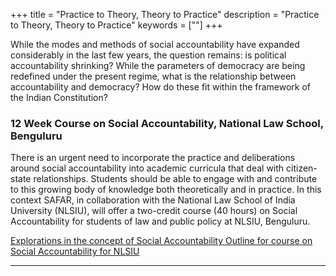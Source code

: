 +++
title = "Practice to Theory, Theory to Practice"
description = "Practice to Theory, Theory to Practice"
keywords = [""]
+++

While the modes and methods of social accountability have expanded considerably in the last few years, the question remains: is political accountability shrinking? While the parameters of democracy are being redefined under the present regime, what is the relationship between accountability and democracy? How do these fit within the framework of the Indian Constitution? 

### 12 Week Course on Social Accountability, National Law School, Benguluru

There is an urgent need to incorporate the practice and deliberations around social accountability into academic curricula that deal with citizen-state relationships. Students should be able to engage with and contribute to this growing body of knowledge both theoretically and in practice. In this context SAFAR, in collaboration with the National Law School of India University (NLSIU), will offer a two-credit course (40 hours) on Social Accountability for students of law and public policy at NLSIU, Benguluru. 

<a href="https://www.cbgaindia.org/wp-content/uploads/2019/04/Explorations-in-the-Concept-of-Social-Accountability.pdf" class="btn btn-lg" target="_blank">
    <i class="far fa-file-alt"></i> Explorations in the concept of Social Accountability
</a>
<a href="../../documents/Outline for course on Social Accountability for NLSIU.docx" class="btn btn-lg" target="_blank">
    <i class="far fa-file-alt"></i> Outline for course on Social Accountability for NLSIU
</a>

***
